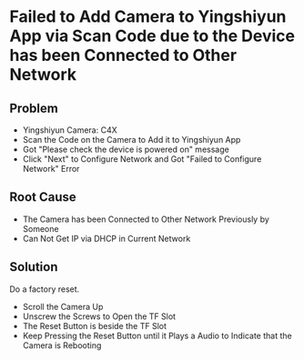 # Failed to Add Camera to Yingshiyun App via Scan Code due to the Device has been Connected to Other Network

## Problem
* Yingshiyun Camera: C4X
* Scan the Code on the Camera to Add it to Yingshiyun App
* Got "Please check the device is powered on" message
* Click "Next" to Configure Network and Got "Failed to Configure Network" Error

## Root Cause
* The Camera has been Connected to Other Network Previously by Someone
* Can Not Get IP via DHCP in Current Network

## Solution
Do a factory reset.

* Scroll the Camera Up
* Unscrew the Screws to Open the TF Slot
* The Reset Button is beside the TF Slot
* Keep Pressing the Reset Button until it Plays a Audio to Indicate that the Camera is Rebooting
